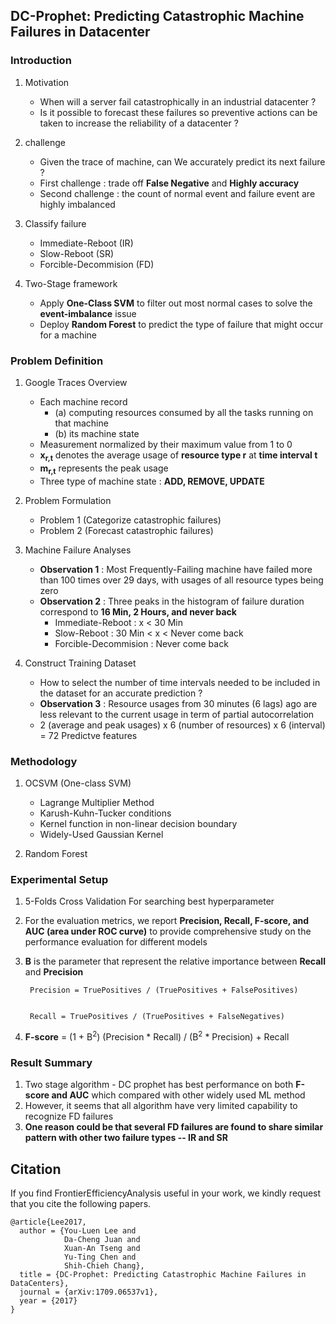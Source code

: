 DC-Prophet: Predicting Catastrophic Machine Failures in Datacenter
--- 
### Introduction
1.  Motivation
	* When will a server fail catastrophically in an industrial datacenter ?
	* Is it possible to forecast these failures so preventive actions can be taken to increase the reliability of a datacenter ?


2. challenge
	* Given the trace of machine, can We accurately predict its next failure ?
	* First challenge : trade off **False Negative** and **Highly accuracy**
	* Second challenge : the count of normal event and failure event are highly imbalanced

3. Classify failure
	* Immediate-Reboot (IR)
	* Slow-Reboot (SR)
	* Forcible-Decommision (FD)

4. Two-Stage framework
	* Apply **One-Class SVM** to filter out most normal cases to solve the **event-imbalance** issue
	* Deploy **Random Forest** to predict the type of failure that might occur for a machine


### Problem Definition

1. Google Traces Overview
	* Each machine record 
		* (a) computing resources consumed by all the tasks running on that machine
		* (b) its machine state
	* Measurement normalized by their maximum value from 1 to 0
	* **x<sub>r,t</sub>** denotes the average usage of **resource type r** at **time interval t**
	* **m<sub>r,t</sub>** represents the peak usage
	* Three type of machine state : **ADD, REMOVE, UPDATE**

2. Problem Formulation
	* Problem 1 (Categorize catastrophic failures)
	* Problem 2 (Forecast catastrophic failures)

3. Machine Failure Analyses
	* **Observation 1** : Most Frequently-Failing machine have failed more than 100 times over 29 days, with usages of all resource types being zero 
	* **Observation 2** : Three peaks in the histogram of failure duration correspond to **16 Min, 2 Hours, and never back**
		* Immediate-Reboot : x < 30 Min
		* Slow-Reboot : 30 Min < x < Never come back
		* Forcible-Decommision : Never come back

4. Construct Training Dataset
	*  How to select the number of time intervals needed to be included in the dataset for an accurate prediction ?
	*  **Observation 3** : Resource usages from 30 minutes (6 lags) ago are less relevant to the current usage in term of partial autocorrelation 
	*  2 (average and peak usages) x 6 (number of resources) x 6 (interval) = 72 Predictve features

### Methodology

1. OCSVM (One-class SVM)
	* Lagrange Multiplier Method
	* Karush-Kuhn-Tucker conditions
	* Kernel function in non-linear decision boundary
	* Widely-Used Gaussian Kernel

2. Random Forest
 
### Experimental Setup

1. 5-Folds Cross Validation For searching best hyperparameter
2. For the evaluation metrics, we report **Precision, Recall, F-score, and AUC (area under ROC curve)** to provide comprehensive study on the performance evaluation for different models
3. **B** is the parameter that represent the relative importance between **Recall** and **Precision**

		Precision = TruePositives / (TruePositives + FalsePositives)

	
		Recall = TruePositives / (TruePositives + FalseNegatives)


4. **F-score** = (1 + B<sup>2</sup>) (Precision * Recall) / (B<sup>2</sup> * Precision) + Recall 


### Result Summary

1. Two stage algorithm - DC prophet has best performance on both **F-score and AUC** which compared with other widely used ML method
2. However, it seems that all algorithm have very limited capability to recognize FD failures
3. <b>One reason could be that several FD failures are found to share similar pattern with other two failure types -- IR and SR</b>

## Citation
If you find FrontierEfficiencyAnalysis useful in your work, we kindly request that you cite the following papers.

    @article{Lee2017,
      author = {You-Luen Lee and
                Da-Cheng Juan and
                Xuan-An Tseng and
                Yu-Ting Chen and
                Shih-Chieh Chang},
      title = {DC-Prophet: Predicting Catastrophic Machine Failures in DataCenters},
      journal = {arXiv:1709.06537v1},
      year = {2017}
    }
    